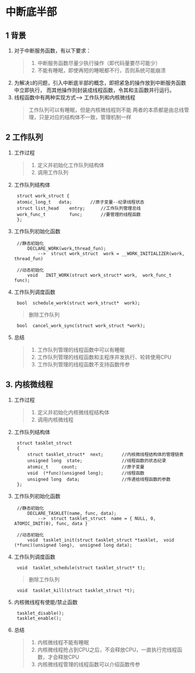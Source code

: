 <!--
 * @Description: In User Settings Edit
 * @Author: your name
 * @Date: 2019-09-18 20:50:34
 * @LastEditTime: 2019-09-19 00:13:24
 * @LastEditors: Please set LastEditors
 -->
# 中断底半部
## 1 背景
1. 对于中断服务函数，有以下要求：
   >1. 中断服务函数尽量少执行操作（即代码量要尽可能少）
   >2. 不能有睡眠，即使再短的睡眠都不行，否则系统可能崩溃
2. 为解决`1`的问题，引入中断底半部的概念，即把紧急的操作放到中断服务函数中立即执行，  而其他操作则封装成线程函数，令其和主函数并行运行。
3. 线程函数中有两种实现方式--> 工作队列和内核微线程  
   >工作队列可以有睡眠，但是内核微线程则不能
   >两者的本质都是由总线管理，只是对应的结构体不一致，管理机制一样

## 2 工作队列
1. 工作过程
   >1. 定义并初始化工作队列结构体  
   >2. 调用工作队列
2. 工作队列结构体  
   ```
    struct work_struct {
	atomic_long_t  	data;		//原子变量--纪录线程状态
	struct list_head  	entry;		//工作队列管理总线
	work_func_t 		func;		//要管理的线程函数
    };
   ```
3. 工作队列初始化函数
   ```
    //静态初始化  
        DECLARE_WORK(work,thread_fun);
            -->  struct work_struct  work = __WORK_INITIALIZER(work,  thread_fun)

    //动态初始化  
        void   INIT_WORK(struct work_struct* work,  work_func_t  func);
   ```
4. 工作队列调度函数  
   ```
    bool  schedule_work(struct work_struct*  work);
   ```
   > 删除工作队列
   ```
    bool  cancel_work_sync(struct work_struct *work);
   ```
5. 总结
   > 1. 工作队列管理的线程函数中可以有睡眠  
   > 2. 工作队列管理的线程函数和主程序并发执行、轮转使用CPU  
   > 3. 工作队列管理的线程函数不支持函数传参  

## 3. 内核微线程
1. 工作过程
   >1. 定义并初始化内核微线程结构体  
   >2. 调用内核微线程
2. 工作队列结构体  
   ```
    struct tasklet_struct
    {
    	struct tasklet_struct*  next;		//内核微线程结构体的管理链表
    	unsigned long  state;			    //线程函数的状态纪录
    	atomic_t     count;			        //原子变量
    	void  (*func)(unsigned long);	    //线程函数
    	unsigned long  data;			    //传递给线程函数的参数	
    };
   ```
3. 工作队列初始化函数
   ```
    //静态初始化  
        DECLARE_TASKLET(name, func, data);
            -->  struct tasklet_struct  name = { NULL, 0, ATOMIC_INIT(0), func, data }

    //动态初始化  
        void  tasklet_init(struct tasklet_struct *tasklet,  void (*func)(unsigned long),  unsigned long data);
   ```
4. 工作队列调度函数  
   ```
    void  tasklet_schedule(struct tasklet_struct* t);
   ```
   > 删除工作队列
   ```
    void  tasklet_kill(struct tasklet_struct *t);
   ```
5. 内核微线程有使能/禁止函数
   ```
    tasklet_disable();  
    tasklet_enable();
   ```

6. 总结
   > 1. 内核微线程不能有睡眠  
   > 2. 内核微线程抢占到CPU之后，不会释放CPU，一直执行完线程函数，才会释放CPU  
   > 3. 内核微线程管理的线程函数可以介绍函数传参  



